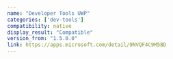 ```yaml
---
name: "Developer Tools UWP"
categories: ['dev-tools']
compatibility: native
display_result: "Compatible"
version_from: "1.5.0.0"
link: https://apps.microsoft.com/detail/9NVQF4C9M5BD
---
```

